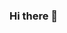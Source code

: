 ### Hi there 👋

<!--
**lunariguess/lunariguess** is a ✨ _special_ ✨ repository because its `README.md` (this file) appears on your GitHub profile.

Here are some ideas to get you started:

- 🌱 I’m currently learning Python & JS
- 😄 Pronouns: they/them

-->
